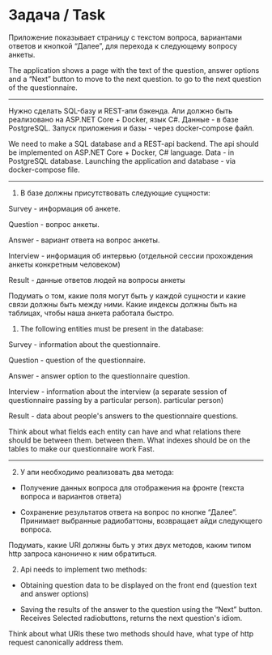 # Задача / Task
Приложение показывает страницу с текстом вопроса, вариантами ответов и кнопкой “Далее”, для
перехода к следующему вопросу анкеты.

The application shows a page with the text of the question, answer options and a “Next” button to move to the next question.
to go to the next question of the questionnaire.

---

Нужно сделать SQL-базу и REST-апи бэкенда. Апи должно быть реализовано на
ASP.NET Core + Docker, язык C#. Данные - в базе PostgreSQL. Запуск приложения и
базы - через docker-compose файл.

We need to make a SQL database and a REST-api backend. The api should be implemented on
ASP.NET Core + Docker, C# language. Data - in PostgreSQL database. Launching the application and
database - via docker-compose file.

---
1. В базе должны присутствовать следующие сущности:

Survey - информация об анкете.

Question - вопрос анкеты.

Answer - вариант ответа на вопрос анкеты.

Interview - информация об интервью (отдельной сессии прохождения анкеты
конкретным человеком)

Result - данные ответов людей на вопросы анкеты

Подумать о том, какие поля могут быть у каждой сущности и какие связи должны быть
между ними. Какие индексы должны быть на таблицах, чтобы наша анкета работала
быстро.

1. The following entities must be present in the database:

Survey - information about the questionnaire.

Question - question of the questionnaire.

Answer - answer option to the questionnaire question.

Interview - information about the interview (a separate session of questionnaire passing by a particular person).
particular person)

Result - data about people's answers to the questionnaire questions.

Think about what fields each entity can have and what relations there should be between them.
between them. What indexes should be on the tables to make our questionnaire work
Fast.

---
2. У апи необходимо реализовать два метода:

- Получение данных вопроса для отображения на фронте (текста вопроса и
вариантов ответа)

- Сохранение результатов ответа на вопрос по кнопке “Далее”. Принимает
выбранные радиобаттоны, возвращает айди следующего вопроса.

Подумать, какие URI должны быть у этих двух методов, каким типом http запроса
канонично к ним обратиться.

2. Api needs to implement two methods:

- Obtaining question data to be displayed on the front end (question text and
answer options)

- Saving the results of the answer to the question using the “Next” button. Receives
Selected radiobuttons, returns the next question's idiom.

Think about what URIs these two methods should have, what type of http request
canonically address them.
